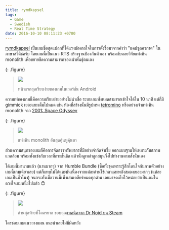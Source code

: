 ```yaml
---
title: rymdkapsel
tags:
  - Game
  - Swedish
  - Real Time Strategy
date: 2016-10-10 08:11:23 +0700
---
```


[rymdkapsel][] เป็นเกมชื่อสุดแปลกที่ได้แรงบัลดาลใจในการตั้งชื่อมาจากคำว่า "แคปซูลอวกาศ" ในภาษาสวีดิชครับ โดยเกมนี้เป็นแนว RTS สร้างฐานป้องกันตัวเอง พร้อมกับคอยวิจัยแท่งหิน monolith เพื่อขยายขีดความสามารถของเผ่าพันธุ์ตนเอง

{: .figure}
> ![](/images/game/rymdkapsel/home-menu.png)
>
> หน้าแรกสุดเรียบง่ายของเกมในเวอร์ชัน Android

ความเท่ของเกมนี้คือความเรียบง่ายอย่างไม่น่าเชื่อ ระบบเกมทั้งหมดสามารถเข้าใจได้ใน 10 นาที แต่ก็มี gimmick เยอะแยะเต็มไปหมด เช่น ห้องที่สร้างนั้นมีรูปทรง [tetromino][] หรืออย่างเจ้าแท่งหิน monolith จาก [2001: Space Odyssey][2001]

{: .figure}
> ![](/images/game/rymdkapsel/monolith.png)
>
> แท่งหิน monolith อันสุดคุ้นหูคุ้นตา

ส่วนความสนุกของเกมก็คือการจัดสรรทรัพยากรที่มีอย่างจำกัดจำเขี่ย ออกแบบฐานให้เหมาะกับสภาพแวดล้อม พร้อมทั้งแข่งกับเวลาที่กระชั้นชิด แล้วนั่งดูเหล่าลูกสมุนวิ่งไปทำงานตามสั่งนั่นเอง

ได้เกมนี้มานานแล้ว (นานมากๆ) จาก Humble Bundle (ซื้อทั้งชุดเพราะรู้สึกโดนใจกับภาพตัวอย่างเกมนี้เกมเดียวเลย) แต่ก็แทบไม่ได้แตะมันเนื่องจากแต่ละด่านใช้เวลาและพลังสมองเยอะมากๆ (แต่ละเกมเป็นชั่วโมง) จนกระทั่งเมื่อวานนี้เพิ่งเล่นเคลียร์หมดทุกด่าน เลยมาจดเก็บไว้หน่อยว่าเป็นเกมในดวงใจเกมหนึ่งไปแล้ว 😉

{: .figure}
> ![](/images/game/rymdkapsel/final-stage.png)
>
> ด่านสุดท้ายที่โคตรยาก ขอบคุณ[เทคนิคจาก Dr Noid บน Steam][plus 28 waves]

ใครชอบเกมแนววางแผน แนะนำเลยไม่มีผิดหวัง


[rymdkapsel]: //en.wikipedia.org/wiki/Rymdkapsel
[tetromino]: //en.wikipedia.org/wiki/Tetromino
[2001]: //www.imdb.com/title/tt0062622/
[plus 28 waves]: //steamcommunity.com/sharedfiles/filedetails/?id=225434812
